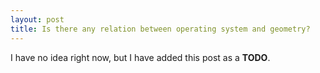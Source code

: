 ```yaml
---
layout: post
title: Is there any relation between operating system and geometry?
---
```


I have no idea right now, but I have added this post as a **TODO**.
